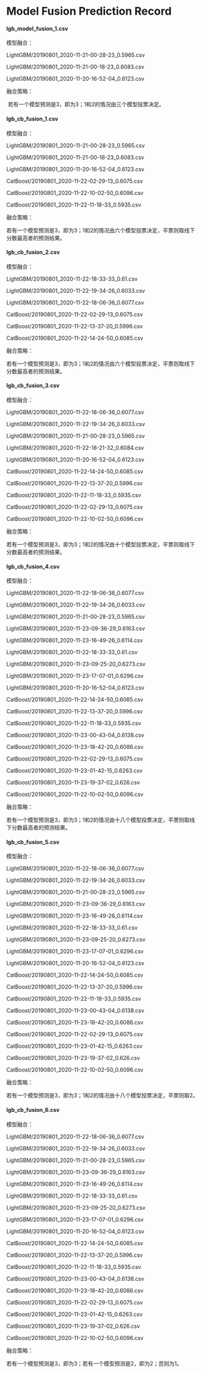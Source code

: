# Model Fusion Prediction Record

#### lgb_model_fusion_1.csv

模型融合：

LightGBM/20190801_2020-11-21-00-28-23_0.5965.csv

LightGBM/20190801_2020-11-21-00-18-23_0.6083.csv

LightGBM/20190801_2020-11-20-16-52-04_0.6123.csv

融合策略：

​		若有一个模型预测是3，即为3；1和2的情况由三个模型投票决定。



#### lgb_cb_fusion_1.csv

模型融合：

LightGBM/20190801_2020-11-21-00-28-23_0.5965.csv

LightGBM/20190801_2020-11-21-00-18-23_0.6083.csv

LightGBM/20190801_2020-11-20-16-52-04_0.6123.csv

CatBoost/20190801_2020-11-22-02-29-13_0.6075.csv

CatBoost/20190801_2020-11-22-10-02-50_0.6096.csv

CatBoost/20190801_2020-11-22-11-18-33_0.5935.csv

融合策略：

​		若有一个模型预测是3，即为3；1和2的情况由六个模型投票决定，平票则取线下分数最高者的预测结果。



#### lgb_cb_fusion_2.csv

模型融合：

LightGBM/20190801_2020-11-22-18-33-33_0.61.csv

LightGBM/20190801_2020-11-22-19-34-26_0.6033.csv

LightGBM/20190801_2020-11-22-18-06-36_0.6077.csv

CatBoost/20190801_2020-11-22-02-29-13_0.6075.csv

CatBoost/20190801_2020-11-22-13-37-20_0.5996.csv

CatBoost/20190801_2020-11-22-14-24-50_0.6085.csv

融合策略：

​		若有一个模型预测是3，即为3；1和2的情况由六个模型投票决定，平票则取线下分数最高者的预测结果。



#### lgb_cb_fusion_3.csv

模型融合：

LightGBM/20190801_2020-11-22-18-06-36_0.6077.csv

LightGBM/20190801_2020-11-22-19-34-26_0.6033.csv

LightGBM/20190801_2020-11-21-00-28-23_0.5965.csv

LightGBM/20190801_2020-11-22-18-21-32_0.6084.csv

LightGBM/20190801_2020-11-20-16-52-04_0.6123.csv

CatBoost/20190801_2020-11-22-14-24-50_0.6085.csv

CatBoost/20190801_2020-11-22-13-37-20_0.5996.csv

CatBoost/20190801_2020-11-22-11-18-33_0.5935.csv

CatBoost/20190801_2020-11-22-02-29-13_0.6075.csv

CatBoost/20190801_2020-11-22-10-02-50_0.6096.csv

融合策略：

​		若有一个模型预测是3，即为3；1和2的情况由十个模型投票决定，平票则取线下分数最高者的预测结果。



#### lgb_cb_fusion_4.csv

模型融合：

LightGBM/20190801_2020-11-22-18-06-36_0.6077.csv

LightGBM/20190801_2020-11-22-19-34-26_0.6033.csv

LightGBM/20190801_2020-11-21-00-28-23_0.5965.csv

LightGBM/20190801_2020-11-23-09-36-29_0.6163.csv

LightGBM/20190801_2020-11-23-16-49-26_0.6114.csv

LightGBM/20190801_2020-11-22-18-33-33_0.61.csv

LightGBM/20190801_2020-11-23-09-25-20_0.6273.csv

LightGBM/20190801_2020-11-23-17-07-01_0.6296.csv

LightGBM/20190801_2020-11-20-16-52-04_0.6123.csv



CatBoost/20190801_2020-11-22-14-24-50_0.6085.csv

CatBoost/20190801_2020-11-22-13-37-20_0.5996.csv

CatBoost/20190801_2020-11-22-11-18-33_0.5935.csv

CatBoost/20190801_2020-11-23-00-43-04_0.6138.csv

CatBoost/20190801_2020-11-23-18-42-20_0.6086.csv

CatBoost/20190801_2020-11-22-02-29-13_0.6075.csv

CatBoost/20190801_2020-11-23-01-42-15_0.6263.csv

CatBoost/20190801_2020-11-23-19-37-02_0.626.csv

CatBoost/20190801_2020-11-22-10-02-50_0.6096.csv

融合策略：

​		若有一个模型预测是3，即为3；1和2的情况由十八个模型投票决定，平票则取线下分数最高者的预测结果。



#### lgb_cb_fusion_5.csv

模型融合：

LightGBM/20190801_2020-11-22-18-06-36_0.6077.csv

LightGBM/20190801_2020-11-22-19-34-26_0.6033.csv

LightGBM/20190801_2020-11-21-00-28-23_0.5965.csv

LightGBM/20190801_2020-11-23-09-36-29_0.6163.csv

LightGBM/20190801_2020-11-23-16-49-26_0.6114.csv

LightGBM/20190801_2020-11-22-18-33-33_0.61.csv

LightGBM/20190801_2020-11-23-09-25-20_0.6273.csv

LightGBM/20190801_2020-11-23-17-07-01_0.6296.csv

LightGBM/20190801_2020-11-20-16-52-04_0.6123.csv



CatBoost/20190801_2020-11-22-14-24-50_0.6085.csv

CatBoost/20190801_2020-11-22-13-37-20_0.5996.csv

CatBoost/20190801_2020-11-22-11-18-33_0.5935.csv

CatBoost/20190801_2020-11-23-00-43-04_0.6138.csv

CatBoost/20190801_2020-11-23-18-42-20_0.6086.csv

CatBoost/20190801_2020-11-22-02-29-13_0.6075.csv

CatBoost/20190801_2020-11-23-01-42-15_0.6263.csv

CatBoost/20190801_2020-11-23-19-37-02_0.626.csv

CatBoost/20190801_2020-11-22-10-02-50_0.6096.csv

融合策略：

​		若有一个模型预测是3，即为3；1和2的情况由十八个模型投票决定，平票则取2。



#### lgb_cb_fusion_6.csv

模型融合：

LightGBM/20190801_2020-11-22-18-06-36_0.6077.csv

LightGBM/20190801_2020-11-22-19-34-26_0.6033.csv

LightGBM/20190801_2020-11-21-00-28-23_0.5965.csv

LightGBM/20190801_2020-11-23-09-36-29_0.6163.csv

LightGBM/20190801_2020-11-23-16-49-26_0.6114.csv

LightGBM/20190801_2020-11-22-18-33-33_0.61.csv

LightGBM/20190801_2020-11-23-09-25-20_0.6273.csv

LightGBM/20190801_2020-11-23-17-07-01_0.6296.csv

LightGBM/20190801_2020-11-20-16-52-04_0.6123.csv



CatBoost/20190801_2020-11-22-14-24-50_0.6085.csv

CatBoost/20190801_2020-11-22-13-37-20_0.5996.csv

CatBoost/20190801_2020-11-22-11-18-33_0.5935.csv

CatBoost/20190801_2020-11-23-00-43-04_0.6138.csv

CatBoost/20190801_2020-11-23-18-42-20_0.6086.csv

CatBoost/20190801_2020-11-22-02-29-13_0.6075.csv

CatBoost/20190801_2020-11-23-01-42-15_0.6263.csv

CatBoost/20190801_2020-11-23-19-37-02_0.626.csv

CatBoost/20190801_2020-11-22-10-02-50_0.6096.csv

融合策略：

​		若有一个模型预测是3，即为3；若有一个模型预测是2，即为2；否则为1。